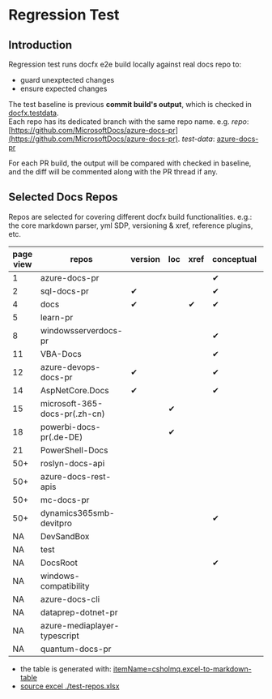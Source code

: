# Regression Test

## Introduction

Regression test runs docfx e2e build locally against real docs repo to:
- guard unexptected changes
- ensure expected changes

The test baseline is previous **commit build's output**, which is checked in [docfx.testdata](https://ceapex.visualstudio.com/Engineering/_git/docfx.testdata).  
Each repo has its dedicated branch with the same repo name. e.g. *repo*: [https://github.com/MicrosoftDocs/azure-docs-pr](https://github.com/MicrosoftDocs/azure-docs-pr). *test-data*: [azure-docs-pr](https://ceapex.visualstudio.com/Engineering/_git/docfx.testdata?path=%2F&version=GBazure-docs-pr&_a=contents)

For each PR build, the output will be compared with checked in baseline, and the diff will be commented along with the PR thread if any.

## Selected Docs Repos
Repos are selected for covering different docfx build functionalities. e.g.: the core markdown parser, yml SDP, versioning & xref, reference plugins, etc.

| page view | repos                         | version | loc | xref | conceptual | SDP conceptual | SDP Ref | multi<br/>docset | Ecma2Yaml | Maml2Yaml | JoinTOC | Split<br/>TOC | Rest | vsts | learn | JS TS | special |
|-----------|-------------------------------|---------|-----|------|------------|----------------|---------|------------------|-----------|-----------|---------|---------------|------|------|-------|-------|---------|
| 1         | azure-docs-pr                 |         |     |      | ✔          | ✔              |         |                  |           |           |         |               |      |      |       |       |         |
| 2         | sql-docs-pr                   | ✔       |     |      | ✔          |                |         |                  |           |           |         |               |      |      |       |       |         |
| 4         | docs                          | ✔       |     | ✔    | ✔          |                |         |                  |           |           |         |               |      |      |       |       |         |
| 5         | learn-pr                      |         |     |      |            |                |         |                  |           |           |         |               |      |      | ✔     |       |         |
| 8         | windowsserverdocs-pr          |         |     |      | ✔          |                |         | ✔                |           |           |         |               |      |      |       |       |         |
| 11        | VBA-Docs                      |         |     |      | ✔          |                |         |                  |           |           |         |               |      |      |       |       |         |
| 12        | azure-devops-docs-pr          | ✔       |     |      | ✔          |                |         |                  |           |           |         |               |      |      |       |       |         |
| 14        | AspNetCore.Docs               | ✔       |     |      | ✔          |                |         |                  |           |           |         |               |      |      |       |       |         |
| 15        | microsoft-365-docs-pr(.zh-cn) |         | ✔   |      |            |                |         |                  |           |           |         |               |      |      |       |       |         |
| 18        | powerbi-docs-pr(.de-DE)       |         | ✔   |      |            |                |         |                  |           |           |         |               |      |      |       |       |         |
| 21        | PowerShell-Docs               |         |     |      |            |                |         |                  |           | ✔         |         |               |      |      |       |       |         |
| 50+       | roslyn-docs-api               |         |     |      |            |                | ✔       |                  | ✔         |           |         | ✔             |      |      |       |       |         |
| 50+       | azure-docs-rest-apis          |         |     |      |            |                | ✔       |                  |           |           |         |               | ✔    |      |       |       |         |
| 50+       | mc-docs-pr                    |         |     |      |            |                |         |                  |           |           |         |               |      |      |       |       | ✔       |
| 50+       | dynamics365smb-devitpro       |         |     |      | ✔          |                |         |                  |           |           |         |               |      |      |       |       |         |
| NA        | DevSandBox                    |         |     |      |            | ✔              | ✔       |                  |           |           |         |               | ✔    |      |       |       |         |
| NA        | test                          |         |     |      |            | ✔              | ✔       |                  |           |           |         |               | ✔    |      |       |       |         |
| NA        | DocsRoot                      |         |     |      | ✔          |                |         |                  |           |           |         |               |      |      |       |       |         |
| NA        | windows-compatibility         |         |     |      |            |                |         |                  |           |           |         |               |      | ✔    |       |       |         |
| NA        | azure-docs-cli                |         |     |      |            | ✔              | ✔       |                  |           |           | ✔       |               |      |      |       |       |         |
| NA        | dataprep-dotnet-pr            |         |     |      |            |                | ✔       |                  | ✔         |           | ✔       | ✔             |      |      |       |       |         |
| NA        | azure-mediaplayer-typescript  |         |     |      |            |                | ✔       |                  |           |           |         |               |      |      |       | ✔     |         |
| NA        | quantum-docs-pr               |         |     |      |            |                |         |                  |           |           | ✔       |               |      |      |       |       | ✔       |

* the table is generated with: [itemName=csholmq.excel-to-markdown-table](https://marketplace.visualstudio.com/items?itemName=csholmq.excel-to-markdown-table)
* [source excel ./test-repos.xlsx](./test-repos.xlsx)
